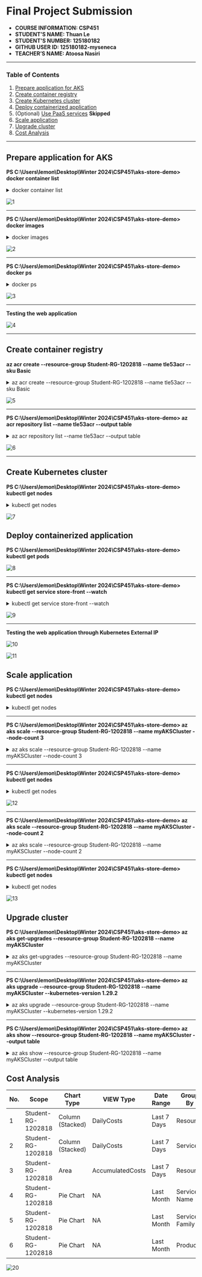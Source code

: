 # Final Project Submission

- **COURSE INFORMATION: CSP451**
- **STUDENT’S NAME: Thuan Le**
- **STUDENT'S NUMBER: 125180182**
- **GITHUB USER ID: 125180182-myseneca**
- **TEACHER’S NAME: Atoosa Nasiri**

----

### Table of Contents
1. [Prepare application for AKS](#prepare-application-for-aks)
2. [Create container registry](#create-container-registry)
3. [Create Kubernetes cluster](#create-kubernetes-cluster)
4. [Deploy containerized application](#deploy-containerized-application)
5. (Optional) [Use PaaS services](#header) **Skipped**
6. [Scale application](#scale-application)
7. [Upgrade cluster](#upgrade-cluster)
8. [Cost Analysis](#cost-analysis)

----

## Prepare application for AKS

**PS C:\Users\lemon\Desktop\Winter 2024\CSP451\aks-store-demo> docker container list**

<details>

<summary>docker container list</summary>
```
CONTAINER ID   IMAGE                                COMMAND                  CREATED          STATUS                      PORTS                                                                                                         NAMES
f27a8d758fc1   aks-store-demo-store-front           "/docker-entrypoint.…"   23 minutes ago   Up 22 minutes (unhealthy)   80/tcp, 0.0.0.0:8080->8080/tcp                                                                                store-front
97ce857fb4f6   aks-store-demo-order-service         "docker-entrypoint.s…"   23 minutes ago   Up 22 minutes (healthy)     0.0.0.0:3000->3000/tcp                                                                                        order-service
5a08f3665187   rabbitmq:3.11.17-management-alpine   "docker-entrypoint.s…"   23 minutes ago   Up 23 minutes (healthy)     4369/tcp, 5671/tcp, 0.0.0.0:5672->5672/tcp, 15671/tcp, 15691-15692/tcp, 25672/tcp, 0.0.0.0:15672->15672/tcp   rabbitmq
033d488028e8   aks-store-demo-product-service       "./product-service"      23 minutes ago   Up 23 minutes (healthy)     0.0.0.0:3002->3002/tcp                                                                                        product-service                                                                                       product-service
```

</details>

![1](/Final-Project/termproject-images/1.png)

---

**PS C:\Users\lemon\Desktop\Winter 2024\CSP451\aks-store-demo> docker images**

<details>

<summary>docker images</summary>

```
REPOSITORY                       TAG                         IMAGE ID       CREATED          SIZE
aks-store-demo-store-front       latest                      80b08a1382d2   29 minutes ago   45.8MB
aks-store-demo-product-service   latest                      595587bdf020   29 minutes ago   133MB
aks-store-demo-order-service     latest                      69e40e9c8360   33 minutes ago   193MB
rabbitmq                         3.11.17-management-alpine   79a570297657   12 months ago    179MB
```

</details>

![2](/Final-Project/termproject-images/2.png)

---

**PS C:\Users\lemon\Desktop\Winter 2024\CSP451\aks-store-demo> docker ps**


<details>

<summary>docker ps</summary>

```
CONTAINER ID   IMAGE                                COMMAND                  CREATED          STATUS                      PORTS                                                                                                         NAMES
f27a8d758fc1   aks-store-demo-store-front           "/docker-entrypoint.…"   34 minutes ago   Up 33 minutes (unhealthy)   80/tcp, 0.0.0.0:8080->8080/tcp                                                                                store-front
97ce857fb4f6   aks-store-demo-order-service         "docker-entrypoint.s…"   34 minutes ago   Up 33 minutes (healthy)     0.0.0.0:3000->3000/tcp                                                                                        order-service
5a08f3665187   rabbitmq:3.11.17-management-alpine   "docker-entrypoint.s…"   34 minutes ago   Up 34 minutes (healthy)     4369/tcp, 5671/tcp, 0.0.0.0:5672->5672/tcp, 15671/tcp, 15691-15692/tcp, 25672/tcp, 0.0.0.0:15672->15672/tcp   rabbitmq
033d488028e8   aks-store-demo-product-service       "./product-service"      34 minutes ago   Up 34 minutes (healthy)     0.0.0.0:3002->3002/tcp                                                                                        product-service   
```

</details>

![3](/Final-Project/termproject-images/3.png) 

---

**Testing the web application**

![4](/Final-Project/termproject-images/4.png)

---


## Create container registry

**az acr create --resource-group Student-RG-1202818 --name tle53acr --sku Basic**

<details>
<summary>az acr create --resource-group Student-RG-1202818 --name tle53acr --sku Basic</summary>

```
{
  "adminUserEnabled": false,
  "anonymousPullEnabled": false,
  "creationDate": "2024-04-16T07:33:15.408852+00:00",
  "dataEndpointEnabled": false,
  "dataEndpointHostNames": [],
  "encryption": {
    "keyVaultProperties": null,
    "status": "disabled"
  },
  "id": "/subscriptions/71d310bf-1718-4d11-87d1-99a7d4e2053f/resourceGroups/Student-RG-1202818/providers/Microsoft.ContainerRegistry/registries/tle53acr",
  "identity": null,
  "location": "canadacentral",
  "loginServer": "tle53acr.azurecr.io",
  "metadataSearch": "Disabled",
  "name": "tle53acr",
  "networkRuleBypassOptions": "AzureServices",
  "networkRuleSet": null,
  "policies": {
    "azureAdAuthenticationAsArmPolicy": {
      "status": "enabled"
    },
    "exportPolicy": {
      "status": "enabled"
    },
    "quarantinePolicy": {
      "status": "disabled"
    },
    "retentionPolicy": {
      "days": 7,
      "lastUpdatedTime": "2024-04-16T08:07:12.855911+00:00",
      "status": "disabled"
    },
    "softDeletePolicy": {
      "lastUpdatedTime": "2024-04-16T08:07:12.855972+00:00",
      "retentionDays": 7,
      "status": "disabled"
    },
    "trustPolicy": {
      "status": "disabled",
      "type": "Notary"
    }
  },
  "privateEndpointConnections": [],
  "provisioningState": "Succeeded",
  "publicNetworkAccess": "Enabled",
  "resourceGroup": "Student-RG-1202818",
  "sku": {
    "name": "Basic",
    "tier": "Basic"
  },
  "status": null,
  "systemData": {
    "createdAt": "2024-04-16T07:33:15.408852+00:00",
    "createdBy": "odl_user_1202818@seneca-csp451nia.cloudlabs.ai",
    "createdByType": "User",
    "lastModifiedAt": "2024-04-16T08:07:12.697854+00:00",
    "lastModifiedBy": "odl_user_1202818@seneca-csp451nia.cloudlabs.ai",
    "lastModifiedByType": "User"
  },
  "tags": {
    "DeploymentId": "1202818",
    "LaunchId": "38011",
    "LaunchType": "ON_DEMAND_LAB",
    "TemplateId": "7633",
    "TenantId": "353"
  },
  "type": "Microsoft.ContainerRegistry/registries",
  "zoneRedundancy": "Disabled"
}
```

</details>

![5](/Final-Project/termproject-images/5.png)

---

**PS C:\Users\lemon\Desktop\Winter 2024\CSP451\aks-store-demo> az acr repository list --name tle53acr --output table**

<details>

<summary>az acr repository list --name tle53acr --output table</summary>

```
Result
------------------------------
aks-store-demo/order-service
aks-store-demo/product-service
aks-store-demo/store-front
```

</details>

![6](/Final-Project/termproject-images/6.png)

---

## Create Kubernetes cluster

**PS C:\Users\lemon\Desktop\Winter 2024\CSP451\aks-store-demo> kubectl get nodes**

<details>

<summary>kubectl get nodes</summary>

```
NAME                                STATUS   ROLES   AGE   VERSION
aks-nodepool1-40236670-vmss000000   Ready    agent   22m   v1.28.5
aks-nodepool1-40236670-vmss000001   Ready    agent   17m   v1.28.5
```

</details>

![7](/Final-Project/termproject-images/7.png)

## Deploy containerized application

**PS C:\Users\lemon\Desktop\Winter 2024\CSP451\aks-store-demo> kubectl get pods**

![8](/Final-Project/termproject-images/8.png)

---


**PS C:\Users\lemon\Desktop\Winter 2024\CSP451\aks-store-demo> kubectl get service store-front --watch**

<details>
<summary>kubectl get service store-front --watch</summary>

```
NAME          TYPE           CLUSTER-IP   EXTERNAL-IP      PORT(S)        AGE
store-front   LoadBalancer   10.0.3.9     20.175.207.146   80:31570/TCP   10m
```

</details>

![9](/Final-Project/termproject-images/9.png)

---

**Testing the web application through Kubernetes External IP**

![10](/Final-Project/termproject-images/10.png)

![11](/Final-Project/termproject-images/11.png)

## Scale application

**PS C:\Users\lemon\Desktop\Winter 2024\CSP451\aks-store-demo> kubectl get nodes**

<details>
<summary>kubectl get nodes</summary>

```
NAME                                STATUS   ROLES   AGE   VERSION
aks-nodepool1-40236670-vmss000000   Ready    agent   64m   v1.28.5
aks-nodepool1-40236670-vmss000001   Ready    agent   59m   v1.28.5
```

</details>

---

**PS C:\Users\lemon\Desktop\Winter 2024\CSP451\aks-store-demo> az aks scale --resource-group Student-RG-1202818 --name myAKSCluster --node-count 3**

<details>

<summary>az aks scale --resource-group Student-RG-1202818 --name myAKSCluster --node-count 3</summary>

```
{
  "aadProfile": null,
  "addonProfiles": null,
  "agentPoolProfiles": [
    {
      "availabilityZones": null,
      "capacityReservationGroupId": null,
      "count": 3,
      "creationData": null,
      "currentOrchestratorVersion": "1.28.5",
      "enableAutoScaling": false,
      "enableEncryptionAtHost": false,
      "enableFips": false,
      "enableNodePublicIp": false,
      "enableUltraSsd": false,
      "gpuInstanceProfile": null,
      "hostGroupId": null,
      "kubeletConfig": null,
      "kubeletDiskType": "OS",
      "linuxOsConfig": null,
      "maxCount": null,
      "maxPods": 110,
      "minCount": null,
      "mode": "System",
      "name": "nodepool1",
      "networkProfile": null,
      "nodeImageVersion": "AKSUbuntu-2204gen2containerd-202404.01.0",
      "nodeLabels": null,
      "nodePublicIpPrefixId": null,
      "nodeTaints": null,
      "orchestratorVersion": "1.28.5",
      "osDiskSizeGb": 128,
      "osDiskType": "Managed",
      "osSku": "Ubuntu",
      "osType": "Linux",
      "podSubnetId": null,
      "powerState": {
        "code": "Running"
      },
      "provisioningState": "Succeeded",
      "proximityPlacementGroupId": null,
      "scaleDownMode": null,
      "scaleSetEvictionPolicy": null,
      "scaleSetPriority": null,
      "spotMaxPrice": null,
      "tags": null,
      "type": "VirtualMachineScaleSets",
      "upgradeSettings": {
        "drainTimeoutInMinutes": null,
        "maxSurge": "10%",
        "nodeSoakDurationInMinutes": null
      },
      "vmSize": "Standard_DS2_v2",
      "vnetSubnetId": null,
      "workloadRuntime": null
    }
  ],
  "apiServerAccessProfile": null,
  "autoScalerProfile": null,
  "autoUpgradeProfile": {
    "nodeOsUpgradeChannel": "NodeImage",
    "upgradeChannel": null
  },
  "azureMonitorProfile": null,
  "azurePortalFqdn": "myaksclust-student-rg-12028-71d310-xmzn8nux.portal.hcp.canadacentral.azmk8s.io",
  "currentKubernetesVersion": "1.28.5",
  "disableLocalAccounts": false,
  "diskEncryptionSetId": null,
  "dnsPrefix": "myAKSClust-Student-RG-12028-71d310",
  "enablePodSecurityPolicy": null,
  "enableRbac": true,
  "extendedLocation": null,
  "fqdn": "myaksclust-student-rg-12028-71d310-xmzn8nux.hcp.canadacentral.azmk8s.io",
  "fqdnSubdomain": null,
  "httpProxyConfig": null,
  "id": "/subscriptions/71d310bf-1718-4d11-87d1-99a7d4e2053f/resourcegroups/Student-RG-1202818/providers/Microsoft.ContainerService/managedClusters/myAKSCluster",
  "identity": {
    "delegatedResources": null,
    "principalId": "020efac4-f6fe-4227-b892-a0853b64fd3b",
    "tenantId": "ed27b597-cea0-4942-8c6f-40e6a78bf47d",
    "type": "SystemAssigned",
    "userAssignedIdentities": null
  },
  "identityProfile": {
    "kubeletidentity": {
      "clientId": "b20dc99f-05e5-4929-a14d-3aeb3f100372",
      "objectId": "06f08594-a218-49e1-a7cb-369f21e75e7d",
      "resourceId": "/subscriptions/71d310bf-1718-4d11-87d1-99a7d4e2053f/resourcegroups/MC_Student-RG-1202818_myAKSCluster_canadacentral/providers/Microsoft.ManagedIdentity/userAssignedIdentities/myAKSCluster-agentpool"    
    }
  },
  "kubernetesVersion": "1.28",
  "linuxProfile": {
    "adminUsername": "azureuser",
    "ssh": {
      "publicKeys": [
        {
          "keyData": "ssh-rsa AAAAB3NzaC1yc2EAAAADAQABAAABAQCxHkkjhN1QxpRZORfM4T2acy/chUJFSVYUIDLWQwUv81kar9ZklDbkAPVn/p2uFwXo86Nu2nIflu+3noa8ra6HQsiVteEax/J1oBrFl7NRyXiiKX4i2GQJiHszg4w7+aS/liSIkCsZRgOtQrK+JWU7PV2ASXX02mL9UjlyDh4x0IEVpzxlKQACGBxWeRJk7Qzd0xZHNDFL3LYGZyoCcTquyjDLwfd/XfyyFehOQ3AyiWZFpfHddqklAwPWf6sMYV7cGy8iPqtSO4StohXmJ2tLtid8A1+d54pRCl13Kz+3cwILarWy0jtslRaQ4oR28HPaqHbHuB7991ICkAD9u20r"
        }
      ]
    }
  },
  "location": "canadacentral",
  "maxAgentPools": 100,
  "name": "myAKSCluster",
  "networkProfile": {
    "dnsServiceIp": "10.0.0.10",
    "ipFamilies": [
      "IPv4"
    ],
    "loadBalancerProfile": {
      "allocatedOutboundPorts": null,
      "backendPoolType": "nodeIPConfiguration",
      "effectiveOutboundIPs": [
        {
          "id": "/subscriptions/71d310bf-1718-4d11-87d1-99a7d4e2053f/resourceGroups/MC_Student-RG-1202818_myAKSCluster_canadacentral/providers/Microsoft.Network/publicIPAddresses/6dba39e2-d7ca-41d0-928f-bcdbc1b28372",      
          "resourceGroup": "MC_Student-RG-1202818_myAKSCluster_canadacentral"
        }
      ],
      "enableMultipleStandardLoadBalancers": null,
      "idleTimeoutInMinutes": null,
      "managedOutboundIPs": {
        "count": 1,
        "countIpv6": null
      },
      "outboundIPs": null,
      "outboundIpPrefixes": null
    },
    "loadBalancerSku": "standard",
    "natGatewayProfile": null,
    "networkDataplane": null,
    "networkMode": null,
    "networkPlugin": "kubenet",
    "networkPluginMode": null,
    "networkPolicy": null,
    "outboundType": "loadBalancer",
    "podCidr": "10.244.0.0/16",
    "podCidrs": [
      "10.244.0.0/16"
    ],
    "serviceCidr": "10.0.0.0/16",
    "serviceCidrs": [
      "10.0.0.0/16"
    ]
  },
  "nodeResourceGroup": "MC_Student-RG-1202818_myAKSCluster_canadacentral",
  "oidcIssuerProfile": {
    "enabled": false,
    "issuerUrl": null
  },
  "podIdentityProfile": null,
  "powerState": {
    "code": "Running"
  },
  "privateFqdn": null,
  "privateLinkResources": null,
  "provisioningState": "Succeeded",
  "publicNetworkAccess": null,
  "resourceGroup": "Student-RG-1202818",
  "resourceUid": "661e39b8f15ceb0001842359",
  "securityProfile": {
    "azureKeyVaultKms": null,
    "defender": null,
    "imageCleaner": null,
    "workloadIdentity": null
  },
  "serviceMeshProfile": null,
  "servicePrincipalProfile": {
    "clientId": "msi",
    "secret": null
  },
  "sku": {
    "name": "Base",
    "tier": "Free"
  },
  "storageProfile": {
    "blobCsiDriver": null,
    "diskCsiDriver": {
      "enabled": true
    },
    "fileCsiDriver": {
      "enabled": true
    },
    "snapshotController": {
      "enabled": true
    }
  },
  "supportPlan": "KubernetesOfficial",
  "systemData": null,
  "tags": {
    "DeploymentId": "1202818",
    "LaunchId": "38011",
    "LaunchType": "ON_DEMAND_LAB",
    "TemplateId": "7633",
    "TenantId": "353"
  },
  "type": "Microsoft.ContainerService/ManagedClusters",
  "upgradeSettings": null,
  "windowsProfile": null,
  "workloadAutoScalerProfile": {
    "keda": null,
    "verticalPodAutoscaler": null
  }
}
```

</details>

---

**PS C:\Users\lemon\Desktop\Winter 2024\CSP451\aks-store-demo> kubectl get nodes**

<details>
<summary>kubectl get nodes</summary>

```
NAME                                STATUS   ROLES   AGE    VERSION
aks-nodepool1-40236670-vmss000000   Ready    agent   70m    v1.28.5
aks-nodepool1-40236670-vmss000001   Ready    agent   65m    v1.28.5
aks-nodepool1-40236670-vmss000002   Ready    agent   2m3s   v1.28.5
```

</details>

![12](/Final-Project/termproject-images/12.png)

---

**PS C:\Users\lemon\Desktop\Winter 2024\CSP451\aks-store-demo> az aks scale --resource-group Student-RG-1202818 --name myAKSCluster --node-count 2**

<details>
<summary>az aks scale --resource-group Student-RG-1202818 --name myAKSCluster --node-count 2</summary>

```
{
  "aadProfile": null,
  "addonProfiles": null,
  "agentPoolProfiles": [
    {
      "availabilityZones": null,
      "capacityReservationGroupId": null,
      "count": 2,
      "creationData": null,
      "currentOrchestratorVersion": "1.28.5",
      "enableAutoScaling": false,
      "enableEncryptionAtHost": false,
      "enableFips": false,
      "enableNodePublicIp": false,
      "enableUltraSsd": false,
      "gpuInstanceProfile": null,
      "hostGroupId": null,
      "kubeletConfig": null,
      "kubeletDiskType": "OS",
      "linuxOsConfig": null,
      "maxCount": null,
      "maxPods": 110,
      "minCount": null,
      "mode": "System",
      "name": "nodepool1",
      "networkProfile": null,
      "nodeImageVersion": "AKSUbuntu-2204gen2containerd-202404.01.0",
      "nodeLabels": null,
      "nodePublicIpPrefixId": null,
      "nodeTaints": null,
      "orchestratorVersion": "1.28.5",
      "osDiskSizeGb": 128,
      "osDiskType": "Managed",
      "osSku": "Ubuntu",
      "osType": "Linux",
      "podSubnetId": null,
      "powerState": {
        "code": "Running"
      },
      "provisioningState": "Succeeded",
      "proximityPlacementGroupId": null,
      "scaleDownMode": null,
      "scaleSetEvictionPolicy": null,
      "scaleSetPriority": null,
      "spotMaxPrice": null,
      "tags": null,
      "type": "VirtualMachineScaleSets",
      "upgradeSettings": {
        "drainTimeoutInMinutes": null,
        "maxSurge": "10%",
        "nodeSoakDurationInMinutes": null
      },
      "vmSize": "Standard_DS2_v2",
      "vnetSubnetId": null,
      "workloadRuntime": null
    }
  ],
  "apiServerAccessProfile": null,
  "autoScalerProfile": null,
  "autoUpgradeProfile": {
    "nodeOsUpgradeChannel": "NodeImage",
    "upgradeChannel": null
  },
  "azureMonitorProfile": null,
  "azurePortalFqdn": "myaksclust-student-rg-12028-71d310-xmzn8nux.portal.hcp.canadacentral.azmk8s.io",
  "currentKubernetesVersion": "1.28.5",
  "disableLocalAccounts": false,
  "diskEncryptionSetId": null,
  "dnsPrefix": "myAKSClust-Student-RG-12028-71d310",
  "enablePodSecurityPolicy": null,
  "enableRbac": true,
  "extendedLocation": null,
  "fqdn": "myaksclust-student-rg-12028-71d310-xmzn8nux.hcp.canadacentral.azmk8s.io",
  "fqdnSubdomain": null,
  "httpProxyConfig": null,
  "id": "/subscriptions/71d310bf-1718-4d11-87d1-99a7d4e2053f/resourcegroups/Student-RG-1202818/providers/Microsoft.ContainerService/managedClusters/myAKSCluster",
  "identity": {
    "delegatedResources": null,
    "principalId": "020efac4-f6fe-4227-b892-a0853b64fd3b",
    "tenantId": "ed27b597-cea0-4942-8c6f-40e6a78bf47d",
    "type": "SystemAssigned",
    "userAssignedIdentities": null
  },
  "identityProfile": {
    "kubeletidentity": {
      "clientId": "b20dc99f-05e5-4929-a14d-3aeb3f100372",
      "objectId": "06f08594-a218-49e1-a7cb-369f21e75e7d",
      "resourceId": "/subscriptions/71d310bf-1718-4d11-87d1-99a7d4e2053f/resourcegroups/MC_Student-RG-1202818_myAKSCluster_canadacentral/providers/Microsoft.ManagedIdentity/userAssignedIdentities/myAKSCluster-agentpool"    
    }
  },
  "kubernetesVersion": "1.28",
  "linuxProfile": {
    "adminUsername": "azureuser",
    "ssh": {
      "publicKeys": [
        {
          "keyData": "ssh-rsa AAAAB3NzaC1yc2EAAAADAQABAAABAQCxHkkjhN1QxpRZORfM4T2acy/chUJFSVYUIDLWQwUv81kar9ZklDbkAPVn/p2uFwXo86Nu2nIflu+3noa8ra6HQsiVteEax/J1oBrFl7NRyXiiKX4i2GQJiHszg4w7+aS/liSIkCsZRgOtQrK+JWU7PV2ASXX02mL9UjlyDh4x0IEVpzxlKQACGBxWeRJk7Qzd0xZHNDFL3LYGZyoCcTquyjDLwfd/XfyyFehOQ3AyiWZFpfHddqklAwPWf6sMYV7cGy8iPqtSO4StohXmJ2tLtid8A1+d54pRCl13Kz+3cwILarWy0jtslRaQ4oR28HPaqHbHuB7991ICkAD9u20r"
        }
      ]
    }
  },
  "location": "canadacentral",
  "maxAgentPools": 100,
  "name": "myAKSCluster",
  "networkProfile": {
    "dnsServiceIp": "10.0.0.10",
    "ipFamilies": [
      "IPv4"
    ],
    "loadBalancerProfile": {
      "allocatedOutboundPorts": null,
      "backendPoolType": "nodeIPConfiguration",
      "effectiveOutboundIPs": [
        {
          "id": "/subscriptions/71d310bf-1718-4d11-87d1-99a7d4e2053f/resourceGroups/MC_Student-RG-1202818_myAKSCluster_canadacentral/providers/Microsoft.Network/publicIPAddresses/6dba39e2-d7ca-41d0-928f-bcdbc1b28372",      
          "resourceGroup": "MC_Student-RG-1202818_myAKSCluster_canadacentral"
        }
      ],
      "enableMultipleStandardLoadBalancers": null,
      "idleTimeoutInMinutes": null,
      "managedOutboundIPs": {
        "count": 1,
        "countIpv6": null
      },
      "outboundIPs": null,
      "outboundIpPrefixes": null
    },
    "loadBalancerSku": "standard",
    "natGatewayProfile": null,
    "networkDataplane": null,
    "networkMode": null,
    "networkPlugin": "kubenet",
    "networkPluginMode": null,
    "networkPolicy": null,
    "outboundType": "loadBalancer",
    "podCidr": "10.244.0.0/16",
    "podCidrs": [
      "10.244.0.0/16"
    ],
    "serviceCidr": "10.0.0.0/16",
    "serviceCidrs": [
      "10.0.0.0/16"
    ]
  },
  "nodeResourceGroup": "MC_Student-RG-1202818_myAKSCluster_canadacentral",
  "oidcIssuerProfile": {
    "enabled": false,
    "issuerUrl": null
  },
  "podIdentityProfile": null,
  "powerState": {
    "code": "Running"
  },
  "privateFqdn": null,
  "privateLinkResources": null,
  "provisioningState": "Succeeded",
  "publicNetworkAccess": null,
  "resourceGroup": "Student-RG-1202818",
  "resourceUid": "661e39b8f15ceb0001842359",
  "securityProfile": {
    "azureKeyVaultKms": null,
    "defender": null,
    "imageCleaner": null,
    "workloadIdentity": null
  },
  "serviceMeshProfile": null,
  "servicePrincipalProfile": {
    "clientId": "msi",
    "secret": null
  },
  "sku": {
    "name": "Base",
    "tier": "Free"
  },
  "storageProfile": {
    "blobCsiDriver": null,
    "diskCsiDriver": {
      "enabled": true
    },
    "fileCsiDriver": {
      "enabled": true
    },
    "snapshotController": {
      "enabled": true
    }
  },
  "supportPlan": "KubernetesOfficial",
  "systemData": null,
  "tags": {
    "DeploymentId": "1202818",
    "LaunchId": "38011",
    "LaunchType": "ON_DEMAND_LAB",
    "TemplateId": "7633",
    "TenantId": "353"
  },
  "type": "Microsoft.ContainerService/ManagedClusters",
  "upgradeSettings": null,
  "windowsProfile": null,
  "workloadAutoScalerProfile": {
    "keda": null,
    "verticalPodAutoscaler": null
  }
}
```
</details>

---

**PS C:\Users\lemon\Desktop\Winter 2024\CSP451\aks-store-demo> kubectl get nodes**

<details>
<summary>kubectl get nodes</summary>

```
NAME                                STATUS   ROLES   AGE   VERSION
aks-nodepool1-40236670-vmss000000   Ready    agent   77m   v1.28.5
aks-nodepool1-40236670-vmss000001   Ready    agent   71m   v1.28.5
```

</details>

![13](/Final-Project/termproject-images/13.png)

## Upgrade cluster

**PS C:\Users\lemon\Desktop\Winter 2024\CSP451\aks-store-demo> az aks get-upgrades --resource-group Student-RG-1202818 --name myAKSCluster**

<details>
<summary>az aks get-upgrades --resource-group Student-RG-1202818 --name myAKSCluster</summary>

```
{
  "agentPoolProfiles": null,
  "controlPlaneProfile": {
    "kubernetesVersion": "1.28.5",
    "name": null,
    "osType": "Linux",
    "upgrades": [
      {
        "isPreview": null,
        "kubernetesVersion": "1.29.2"
      },
      {
        "isPreview": null,
        "kubernetesVersion": "1.29.0"
      }
    ]
  },
  "id": "/subscriptions/71d310bf-1718-4d11-87d1-99a7d4e2053f/resourcegroups/Student-RG-1202818/providers/Microsoft.ContainerService/managedClusters/myAKSCluster/upgradeprofiles/default",
  "name": "default",
  "resourceGroup": "Student-RG-1202818",
  "type": "Microsoft.ContainerService/managedClusters/upgradeprofiles"
}
```

</details>

---

**PS C:\Users\lemon\Desktop\Winter 2024\CSP451\aks-store-demo> az aks upgrade --resource-group Student-RG-1202818 --name myAKSCluster --kubernetes-version 1.29.2**

<details>
<summary>az aks upgrade --resource-group Student-RG-1202818 --name myAKSCluster --kubernetes-version 1.29.2</summary>

```
Kubernetes may be unavailable during cluster upgrades.
 Are you sure you want to perform this operation? (y/N): y
Since control-plane-only argument is not specified, this will upgrade the control plane AND all nodepools to version 1.29.2. Continue? (y/N): y

{
  "aadProfile": null,
  "addonProfiles": null,
  "agentPoolProfiles": [
    {
      "availabilityZones": null,
      "capacityReservationGroupId": null,
      "count": 2,
      "creationData": null,
      "currentOrchestratorVersion": "1.29.2",
      "enableAutoScaling": false,
      "enableEncryptionAtHost": false,
      "enableFips": false,
      "enableNodePublicIp": false,
      "enableUltraSsd": false,
      "gpuInstanceProfile": null,
      "hostGroupId": null,
      "kubeletConfig": null,
      "kubeletDiskType": "OS",
      "linuxOsConfig": null,
      "maxCount": null,
      "maxPods": 110,
      "minCount": null,
      "mode": "System",
      "name": "nodepool1",
      "networkProfile": null,
      "nodeImageVersion": "AKSUbuntu-2204gen2containerd-202404.01.0",
      "nodeLabels": null,
      "nodePublicIpPrefixId": null,
      "nodeTaints": null,
      "orchestratorVersion": "1.29.2",
      "osDiskSizeGb": 128,
      "osDiskType": "Managed",
      "osSku": "Ubuntu",
      "osType": "Linux",
      "podSubnetId": null,
      "powerState": {
        "code": "Running"
      },
      "provisioningState": "Succeeded",
      "proximityPlacementGroupId": null,
      "scaleDownMode": null,
      "scaleSetEvictionPolicy": null,
      "scaleSetPriority": null,
      "spotMaxPrice": null,
      "tags": null,
      "type": "VirtualMachineScaleSets",
      "upgradeSettings": {
        "drainTimeoutInMinutes": null,
        "maxSurge": "10%",
        "nodeSoakDurationInMinutes": null
      },
      "vmSize": "Standard_DS2_v2",
      "vnetSubnetId": null,
      "workloadRuntime": null
    }
  ],
  "apiServerAccessProfile": null,
  "autoScalerProfile": null,
  "autoUpgradeProfile": {
    "nodeOsUpgradeChannel": "NodeImage",
    "upgradeChannel": "patch"
  },
  "azureMonitorProfile": null,
  "azurePortalFqdn": "myaksclust-student-rg-12028-71d310-xmzn8nux.portal.hcp.canadacentral.azmk8s.io",
  "currentKubernetesVersion": "1.29.2",
  "disableLocalAccounts": false,
  "diskEncryptionSetId": null,
  "dnsPrefix": "myAKSClust-Student-RG-12028-71d310",
  "enablePodSecurityPolicy": null,
  "enableRbac": true,
  "extendedLocation": null,
  "fqdn": "myaksclust-student-rg-12028-71d310-xmzn8nux.hcp.canadacentral.azmk8s.io",
  "fqdnSubdomain": null,
  "httpProxyConfig": null,
  "id": "/subscriptions/71d310bf-1718-4d11-87d1-99a7d4e2053f/resourcegroups/Student-RG-1202818/providers/Microsoft.ContainerService/managedClusters/myAKSCluster",
  "identity": {
    "delegatedResources": null,
    "principalId": "020efac4-f6fe-4227-b892-a0853b64fd3b",
    "tenantId": "ed27b597-cea0-4942-8c6f-40e6a78bf47d",
    "type": "SystemAssigned",
    "userAssignedIdentities": null
  },
  "identityProfile": {
    "kubeletidentity": {
      "clientId": "b20dc99f-05e5-4929-a14d-3aeb3f100372",
      "objectId": "06f08594-a218-49e1-a7cb-369f21e75e7d",
      "resourceId": "/subscriptions/71d310bf-1718-4d11-87d1-99a7d4e2053f/resourcegroups/MC_Student-RG-1202818_myAKSCluster_canadacentral/providers/Microsoft.ManagedIdentity/userAssignedIdentities/myAKSCluster-agentpool"    
    }
  },
  "kubernetesVersion": "1.29.2",
  "linuxProfile": {
    "adminUsername": "azureuser",
    "ssh": {
      "publicKeys": [
        {
          "keyData": "ssh-rsa AAAAB3NzaC1yc2EAAAADAQABAAABAQCxHkkjhN1QxpRZORfM4T2acy/chUJFSVYUIDLWQwUv81kar9ZklDbkAPVn/p2uFwXo86Nu2nIflu+3noa8ra6HQsiVteEax/J1oBrFl7NRyXiiKX4i2GQJiHszg4w7+aS/liSIkCsZRgOtQrK+JWU7PV2ASXX02mL9UjlyDh4x0IEVpzxlKQACGBxWeRJk7Qzd0xZHNDFL3LYGZyoCcTquyjDLwfd/XfyyFehOQ3AyiWZFpfHddqklAwPWf6sMYV7cGy8iPqtSO4StohXmJ2tLtid8A1+d54pRCl13Kz+3cwILarWy0jtslRaQ4oR28HPaqHbHuB7991ICkAD9u20r"
        }
      ]
    }
  },
  "location": "canadacentral",
  "maxAgentPools": 100,
  "name": "myAKSCluster",
  "networkProfile": {
    "dnsServiceIp": "10.0.0.10",
    "ipFamilies": [
      "IPv4"
    ],
    "loadBalancerProfile": {
      "allocatedOutboundPorts": null,
      "backendPoolType": "nodeIPConfiguration",
      "effectiveOutboundIPs": [
        {
          "id": "/subscriptions/71d310bf-1718-4d11-87d1-99a7d4e2053f/resourceGroups/MC_Student-RG-1202818_myAKSCluster_canadacentral/providers/Microsoft.Network/publicIPAddresses/6dba39e2-d7ca-41d0-928f-bcdbc1b28372",      
          "resourceGroup": "MC_Student-RG-1202818_myAKSCluster_canadacentral"
        }
      ],
      "enableMultipleStandardLoadBalancers": null,
      "idleTimeoutInMinutes": null,
      "managedOutboundIPs": {
        "count": 1,
        "countIpv6": null
      },
      "outboundIPs": null,
      "outboundIpPrefixes": null
    },
    "loadBalancerSku": "standard",
    "natGatewayProfile": null,
    "networkDataplane": null,
    "networkMode": null,
    "networkPlugin": "kubenet",
    "networkPluginMode": null,
    "networkPolicy": null,
    "outboundType": "loadBalancer",
    "podCidr": "10.244.0.0/16",
    "podCidrs": [
      "10.244.0.0/16"
    ],
    "serviceCidr": "10.0.0.0/16",
    "serviceCidrs": [
      "10.0.0.0/16"
    ]
  },
  "nodeResourceGroup": "MC_Student-RG-1202818_myAKSCluster_canadacentral",
  "oidcIssuerProfile": {
    "enabled": false,
    "issuerUrl": null
  },
  "podIdentityProfile": null,
  "powerState": {
    "code": "Running"
  },
  "privateFqdn": null,
  "privateLinkResources": null,
  "provisioningState": "Succeeded",
  "publicNetworkAccess": null,
  "resourceGroup": "Student-RG-1202818",
  "resourceUid": "661e39b8f15ceb0001842359",
  "securityProfile": {
    "azureKeyVaultKms": null,
    "defender": null,
    "imageCleaner": null,
    "workloadIdentity": null
  },
  "serviceMeshProfile": null,
  "servicePrincipalProfile": {
    "clientId": "msi",
    "secret": null
  },
  "sku": {
    "name": "Base",
    "tier": "Free"
  },
  "storageProfile": {
    "blobCsiDriver": null,
    "diskCsiDriver": {
      "enabled": true
    },
    "fileCsiDriver": {
      "enabled": true
    },
    "snapshotController": {
      "enabled": true
    }
  },
  "supportPlan": "KubernetesOfficial",
  "systemData": null,
  "tags": {
    "DeploymentId": "1202818",
    "LaunchId": "38011",
    "LaunchType": "ON_DEMAND_LAB",
    "TemplateId": "7633",
    "TenantId": "353"
  },
  "type": "Microsoft.ContainerService/ManagedClusters",
  "upgradeSettings": null,
  "windowsProfile": null,
  "workloadAutoScalerProfile": {
    "keda": null,
    "verticalPodAutoscaler": null
  }
}


```

</details>

---

**PS C:\Users\lemon\Desktop\Winter 2024\CSP451\aks-store-demo> az aks show --resource-group Student-RG-1202818 --name myAKSCluster --output table**

<details>
<summary>az aks show --resource-group Student-RG-1202818 --name myAKSCluster --output table</summary>
</details>

## Cost Analysis

| No. | Scope              | Chart Type       | VIEW Type        | Date Range  | Group By       | Granularity | Image |
|-----|--------------------|------------------|------------------|-------------|----------------|-------------|-------|
| 1   | Student-RG-1202818 | Column (Stacked) | DailyCosts       | Last 7 Days | Resource       | Daily       |![14](/Final-Project/termproject-images/14.png)|
| 2   | Student-RG-1202818 | Column (Stacked) | DailyCosts       | Last 7 Days | Service        | Daily       |![15](/Final-Project/termproject-images/15.png)|
| 3   | Student-RG-1202818 | Area             | AccumulatedCosts | Last 7 Days | Resource       | Accumulated |![16](/Final-Project/termproject-images/16.png)|
| 4   | Student-RG-1202818 | Pie Chart        | NA               | Last Month  | Service Name   | NA          |![17](/Final-Project/termproject-images/17.png)|
| 5   | Student-RG-1202818 | Pie Chart        | NA               | Last Month  | Service Family | NA          |![18](/Final-Project/termproject-images/18.png)|
| 6   | Student-RG-1202818 | Pie Chart        | NA               | Last Month  | Product        | NA          |![19](/Final-Project/termproject-images/19.png)|

![20](/Final-Project/termproject-images/20.png)
